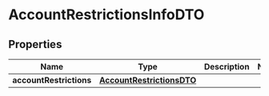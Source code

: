 
# AccountRestrictionsInfoDTO

## Properties
Name | Type | Description | Notes
------------ | ------------- | ------------- | -------------
**accountRestrictions** | [**AccountRestrictionsDTO**](AccountRestrictionsDTO.md) |  | 



